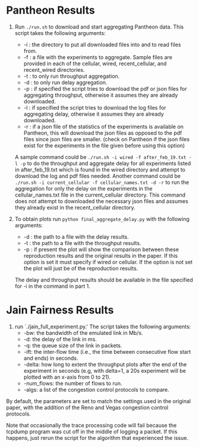 # Pantheon Results

1. Run `./run.sh` to download and start aggregating Pantheon data. This script takes the following arguments:
	* -i : the directory to put all downloaded files into and to read files from.
	* -f : a file with the experiments to aggregate. Sample files are provided in each of the cellular, wired, recent_cellular, and recent_wired directories.
	* -t : to only run throughput aggregation.
	* -d : to only run delay aggregation.
	* -p : if specified the script tries to download the pdf or json files for aggregating throughput, otherwise it assumes they are already downloaded.
	* -l : if specified the script tries to download the log files for aggregating delay, otherwise it assumes they are already downloaded.
	* -r : if a json file of the statistics of the experiments is available on Pantheon, this will download the json files as opposed to the pdf files since json files are smaller. (check on Pantheon if the json files exist for the experiments in the file given before using this option)

	A sample command could be `./run.sh -i wired -f after_feb_19.txt -l -p` to do the throughput and aggregate delay for all experiments listed in after_feb_19.txt which is found in the wired directory and attempt to download the log and pdf files needed. Another command could be `./run.sh -i current_cellular -f cellular_names.txt -d -r` to run the aggregation for only the delay on the experiments in the cellular_names.txt file in the current_cellular directory. This command does not attempt to downloaded the necessary json files and assumes they already exist in the recent_cellular directory.

2. To obtain plots run `python final_aggregate_delay.py` with the following arguments:
	* -d : the path to a file with the delay results.
	* -t : the path to a file with the throughput results.
	* -p : if present the plot will show the comparison between these reproduction results and the original results in the paper. If this option is set it must specify if wired or cellular. If the option is not set the plot will just be of the reproduction results.

	The delay and throughput results should be available in the file specified for -i in the command in part 1.

# Jain Fairness Results

1. run `./jain_full_experiment.py.' The script takes the following arguments:
	* -bw: the bandwidth of the emulated link in Mb/s.
	* -d: the delay of the link in ms.
	* -q: the queue size of the link in packets.
	* -ift: the inter-flow time (i.e., the time between consecutive flow start and ends) in seconds.
	* -delta: how long to extent the throughput plots after the end of the experiment in seconds (e.g, with delta=1, a 20s experiment will be plotted with an x-axis from 0 to 21).
	* -num_flows: the number of flows to run.
	* -algs: a list of the congestion control protocols to compare.

By default, the parameters are set to match the settings used in the original paper, with the addition of the Reno and Vegas congestion control protocols. 

Note that occasionally the trace processing code will fail because the tcpdump program was cut off in the middle of logging a packet. If this happens, just rerun the script for the algorithm that experienced the issue.
	

